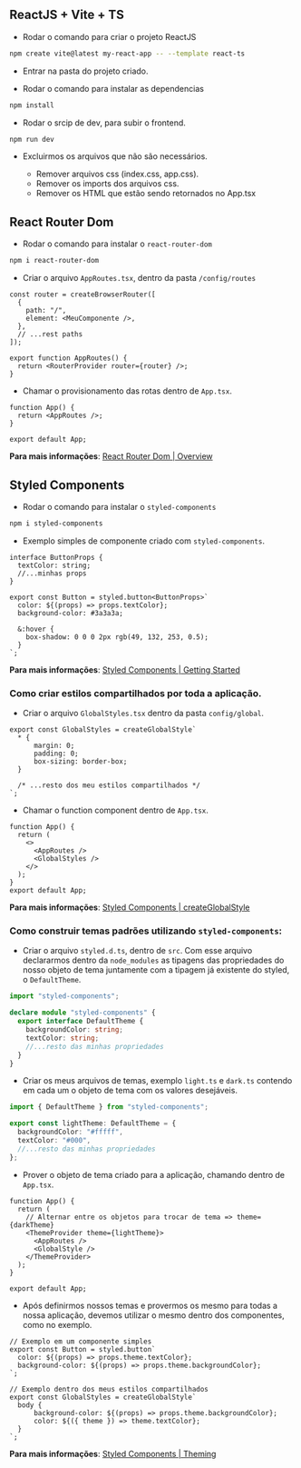 ## ReactJS + Vite + TS

- Rodar o comando para criar o projeto ReactJS

```bash
npm create vite@latest my-react-app -- --template react-ts
```

- Entrar na pasta do projeto criado.

- Rodar o comando para instalar as dependencias

```bash
npm install
```

- Rodar o srcip de dev, para subir o frontend.

```bash
npm run dev
```

- Excluirmos os arquivos que não são necessários.

  - Remover arquivos css (index.css, app.css).
  - Remover os imports dos arquivos css.
  - Remover os HTML que estão sendo retornados no App.tsx

## React Router Dom

- Rodar o comando para instalar o `react-router-dom`

```bash
npm i react-router-dom
```

- Criar o arquivo `AppRoutes.tsx`, dentro da pasta `/config/routes`

```tsx
const router = createBrowserRouter([
  {
    path: "/",
    element: <MeuComponente />,
  },
  // ...rest paths
]);

export function AppRoutes() {
  return <RouterProvider router={router} />;
}
```

- Chamar o provisionamento das rotas dentro de `App.tsx`.

```tsx
function App() {
  return <AppRoutes />;
}

export default App;
```

**Para mais informações**: [React Router Dom | Overview](https://reactrouter.com/en/main/start/overview)

## Styled Components

- Rodar o comando para instalar o `styled-components`

```bash
npm i styled-components
```

- Exemplo simples de componente criado com `styled-components`.

```tsx
interface ButtonProps {
  textColor: string;
  //...minhas props
}

export const Button = styled.button<ButtonProps>`
  color: ${(props) => props.textColor};
  background-color: #3a3a3a;

  &:hover {
    box-shadow: 0 0 0 2px rgb(49, 132, 253, 0.5);
  }
`;
```

**Para mais informações**: [Styled Components | Getting Started](https://styled-components.com/docs/basics#getting-started)

### Como criar estilos compartilhados por toda a aplicação.

- Criar o arquivo `GlobalStyles.tsx` dentro da pasta `config/global`.

```tsx
export const GlobalStyles = createGlobalStyle`
  * {
      margin: 0;
      padding: 0;
      box-sizing: border-box;
  }

  /* ...resto dos meu estilos compartilhados */
`;
```

- Chamar o function component dentro de `App.tsx`.

```tsx
function App() {
  return (
    <>
      <AppRoutes />
      <GlobalStyles />
    </>
  );
}
export default App;
```

**Para mais informações**: [Styled Components | createGlobalStyle](https://styled-components.com/docs/api#createglobalstyle)

### Como construir temas padrões utilizando `styled-components`:

- Criar o arquivo `styled.d.ts`, dentro de `src`. Com esse arquivo declararmos dentro da `node_modules` as tipagens das propriedades do nosso objeto de tema juntamente com a tipagem já existente do styled, o `DefaultTheme`.

```ts
import "styled-components";

declare module "styled-components" {
  export interface DefaultTheme {
    backgroundColor: string;
    textColor: string;
    //...resto das minhas propriedades
  }
}
```

- Criar os meus arquivos de temas, exemplo `light.ts` e `dark.ts` contendo em cada um o objeto de tema com os valores desejáveis.

```ts
import { DefaultTheme } from "styled-components";

export const lightTheme: DefaultTheme = {
  backgroundColor: "#fffff",
  textColor: "#000",
  //...resto das minhas propriedades
};
```

- Prover o objeto de tema criado para a aplicação, chamando dentro de `App.tsx`.

```tsx
function App() {
  return (
    // Alternar entre os objetos para trocar de tema => theme={darkTheme}
    <ThemeProvider theme={lightTheme}>
      <AppRoutes />
      <GlobalStyle />
    </ThemeProvider>
  );
}

export default App;
```

- Após definirmos nossos temas e provermos os mesmo para todas a nossa aplicação, devemos utilizar o mesmo dentro dos componentes, como no exemplo.

```tsx
// Exemplo em um componente simples
export const Button = styled.button`
  color: ${(props) => props.theme.textColor};
  background-color: ${(props) => props.theme.backgroundColor};
`;

// Exemplo dentro dos meus estilos compartilhados
export const GlobalStyles = createGlobalStyle`
  body {
      background-color: ${(props) => props.theme.backgroundColor};
      color: ${({ theme }) => theme.textColor};
  }
`;
```

**Para mais informações**: [Styled Components | Theming](https://styled-components.com/docs/advanced#theming)
